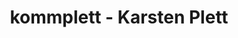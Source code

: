 ---
title: "kommplett - Karsten Plett"
url: /wuerselen/kommplett-karsten-plett/
shop: Elektronik
---